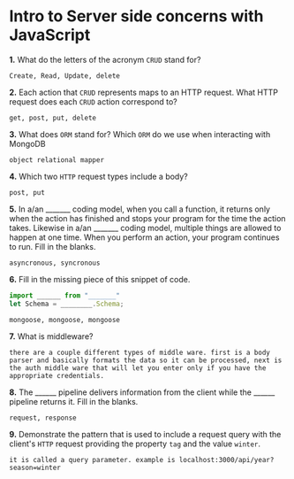 # Intro to Server side concerns with JavaScript

**1.** What do the letters of the acronym `CRUD` stand for?
<!-- enter you answer in the space below -->
```
Create, Read, Update, delete
```
**2.** Each action that `CRUD` represents maps to an HTTP request. What HTTP request does each `CRUD` action correspond to?
<!-- enter you answer in the space below -->
```
get, post, put, delete
```
**3.** What does `ORM` stand for? Which `ORM` do we use when interacting with MongoDB
<!-- enter you answer in the space below -->
```
object relational mapper
```
**4.** Which two `HTTP` request types include a body?
<!-- enter you answer in the space below -->
```
post, put
```
**5.** In a/an _______ coding model, when you call a function, it returns only when the action has finished and stops your program for the time the action takes. Likewise in a/an _______ coding model, multiple things are allowed to happen at one time. When you perform an action, your program continues to run.  Fill in the blanks.
<!-- enter you answer in the space below -->
```
asyncronous, syncronous
```

**6.** Fill in the missing piece of this snippet of code.
```js
import ______ from "_______"
let Schema = ________.Schema;
```
<!-- enter you answer in the space below -->
```
mongoose, mongoose, mongoose
```
**7.** What is middleware?
<!-- enter you answer in the space below -->
```
there are a couple different types of middle ware. first is a body parser and basically formats the data so it can be processed, next is the auth middle ware that will let you enter only if you have the appropriate credentials.
```
**8.** The ______ pipeline delivers information from the client while the ______ pipeline returns it. Fill in the blanks. 
<!-- enter you answer in the space below -->
```
request, response
```
**9.** 
Demonstrate the pattern that is used to include a request query with the client's `HTTP` request providing the property `tag` and the value `winter`.
<!-- enter you answer in the space below -->
```
it is called a query parameter. example is localhost:3000/api/year?season=winter
```